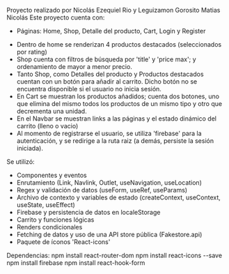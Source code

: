 Proyecto realizado por Nicolás Ezequiel Rio y Leguizamon Gorosito Matias Nicolás
Este proyecto cuenta con:

* Páginas: Home, Shop, Detalle del producto, Cart, Login y Register
- Dentro de home se renderizan 4 productos destacados (seleccionados por rating)
- Shop cuenta con filtros de búsqueda por 'title' y 'price max'; y ordenamiento de mayor a menor precio.
- Tanto Shop, como Detalles del producto y Productos destacados cuentan con un botón para añadir al carrito. Dicho botón no se encuentra disponible si el usuario no inicia sesión.
- En Cart se muestran los productos añadidos; cuenta dos botones, uno que elimina del mismo todos los productos de un mismo tipo y otro que decrementa una unidad.
- En el Navbar se muestran links a las páginas y el estado dinámico del carrito (lleno o vacio)
- Al momento de registrarse el usuario, se utiliza 'firebase' para la autenticación, y se redirige a la ruta raiz (a demás, persiste la sesión iniciada).

Se utilizó:
- Componentes y eventos
- Enrutamiento (Link, Navlink, Outlet, useNavigation, useLocation)
- Regex y validación de datos (useForm, useRef, useParams)
- Archivo de contexto y variables de estado (createContext, useContext, useState, useEffect)
- Firebase y persistencia de datos en localeStorage
- Carrito y funciones lógicas
- Renders condicionales
- Fetching de datos y uso de una API store pública (Fakestore.api)
- Paquete de íconos 'React-icons'

Dependencias:
npm install react-router-dom
npm install react-icons --save
npm install firebase
npm install react-hook-form
